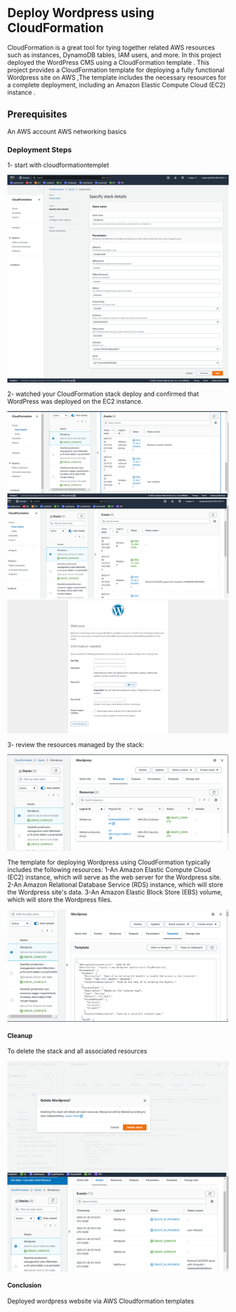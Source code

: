 # Deploy Wordpress using CloudFormation

CloudFormation is a great tool for tying together related AWS resources such as instances, DynamoDB tables, IAM users, and more.
In this project deployed the WordPress CMS using a CloudFormation template .
This project provides a CloudFormation template for deploying a fully functional Wordpress site on AWS ,The template includes the necessary resources for a complete deployment, including an Amazon Elastic Compute Cloud (EC2) instance .

## Prerequisites
An AWS account
AWS networking basics
### Deployment Steps
1- start with cloudformationtemplet

<img src="images/1.png">

2- watched your CloudFormation stack deploy and confirmed that WordPress was deployed on the EC2 instance.

<img src="images/23333.PNG">

<img src="images/24.PNG">

<img src="images/11.png">

3- review the resources managed by the stack:

<img src="images/26.PNG">

The template for deploying Wordpress using CloudFormation typically includes the following resources:
1-An Amazon Elastic Compute Cloud (EC2) instance, which will serve as the web server for the Wordpress site.
2-An Amazon Relational Database Service (RDS) instance, which will store the Wordpress site's data.
3-An Amazon Elastic Block Store (EBS) volume, which will store the Wordpress files.

<img src="images/27.PNG">

#### Cleanup

To delete the stack and all associated resources

<img src="images/28.PNG">

<img src="images/29.PNG">


#### Conclusion
Deployed  wordpress website via AWS Cloudformation templates

